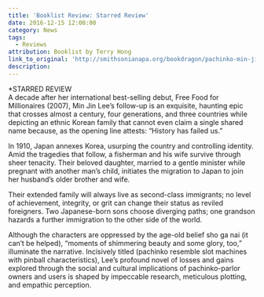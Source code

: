 ```yaml
---
title: 'Booklist Review: Starred Review'
date: 2016-12-15 12:00:00
category: News
tags:
  - Reviews
attribution: Booklist by Terry Hong
link_to_original: 'http://smithsonianapa.org/bookdragon/pachinko-min-jin-lee-booklist/'
description:
---
```



\*STARRED REVIEW
<br>A decade after her international best-selling debut, Free Food for Millionaires (2007), Min Jin Lee’s follow-up is an exquisite, haunting epic that crosses almost a century, four generations, and three countries while depicting an ethnic Korean family that cannot even claim a single shared name because, as the opening line attests: “History has failed us.”

In 1910, Japan annexes Korea, usurping the country and controlling identity. Amid the tragedies that follow, a fisherman and his wife survive through sheer tenacity. Their beloved daughter, married to a gentle minister while pregnant with another man’s child, initiates the migration to Japan to join her husband’s older brother and wife.

Their extended family will always live as second-class immigrants; no level of achievement, integrity, or grit can change their status as reviled foreigners. Two Japanese-born sons choose diverging paths; one grandson hazards a further immigration to the other side of the world.

Although the characters are oppressed by the age-old belief sho ga nai (it can’t be helped), “moments of shimmering beauty and some glory, too,” illuminate the narrative. Incisively titled (pachinko resemble slot machines with pinball characteristics), Lee’s profound novel of losses and gains explored through the social and cultural implications of pachinko-parlor owners and users is shaped by impeccable research, meticulous plotting, and empathic perception.